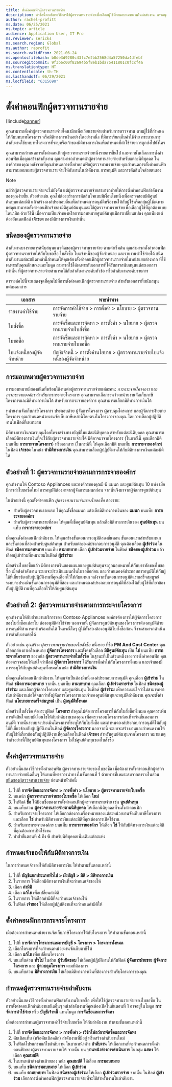 ```yaml
---
title: ตั้งค่าคอนฟิกผู้ตรวจทานรายจ่าย
description: หัวข้อนี้จะอธิบายวิธีการใช้ผู้ตรวจทานรายจ่ายเพื่อเลือกผู้ใช้ที่จะมอบหมายงานในลำดับงาน การอนุมัติ หรือการตัดสินใจด้วยตนเองแบบไดนามิก
author: rachel-profitt
ms.date: 06/25/2021
ms.topic: article
audience: Application User, IT Pro
ms.reviewer: sericks
ms.search.region: Global
ms.author: raprofit
ms.search.validFrom: 2021-06-24
ms.openlocfilehash: b0de3d9280c43fc7e2bb2568d4a57250da4dfebf
ms.sourcegitcommit: 9f3b6c00f82694b5f8eb1bda75411801c0fccf4a
ms.translationtype: HT
ms.contentlocale: th-TH
ms.lasthandoff: 06/29/2021
ms.locfileid: "6315690"
---
```

# <a name="configure-expenditure-reviewers"></a>ตั้งค่าคอนฟิกผู้ตรวจทานรายจ่าย
[!include[banner](../includes/banner.md)]

คุณสามารถตั้งค่าผู้ตรวจทานรายจ่ายไดนามิกเพื่อเวียนรายจ่ายสำหรับการตรวจทาน ตามผู้ใช้ที่กำหนดให้กับบทบาทโครงการ หรือมิติทางการเงินอย่างใดอย่างหนึ่ง ที่มีการเรียกเก็บค่าใช้จ่าย กระบวนการลำดับงานใช้บทบาทโครงการที่ระบุหรือเจ้าของมิติทางการเงินเพื่อกำหนดที่ค่าใช้จ่ายควรถูกส่งไปยังใคร

คุณสามารถกำหนดการตั้งค่าคอนฟิกผู้ตรวจทานรายจ่ายหนึ่งรายการขึ้นไป และจากนั้นเลือกการตั้งค่าคอนฟิกเมื่อคุณสร้างลำดับงาน คุณสามารถกำหนดค่าผู้ตรวจทานรายจ่ายสำหรับแต่ละนิติบุคคล ในองค์กรของคุณ หลังจากที่คุณกำหนดการตั้งค่าคอนฟิกผู้ตรวจทานรายจ่าย คุณกำหนดการตั้งค่าคอนฟิก สามารถมอบหมายผู้ตรวจทานรายจ่ายให้กับงานในลำดับงาน การอนุมัติ และการตัดสินใจด้วยตนเอง

> [!NOTE]
> แม้ว่าผู้ตรวจทานรายจ่ายจะไม่บังคับ แต่ผู้ตรวจทานรายจ่ายสามารถช่วยให้การตั้งค่าคอนฟิกลำดับงานของคุณง่ายขึ้น ตัวอย่างเช่น คุณไม่ต้องสร้างการตัดสินใจแบบมีเงื่อนไขหนึ่งเพื่อตรวจสอบมิติศูนย์ต้นทุนแต่ละมิติ แล้วสร้างองค์ประกอบอื่นเพื่อกําหนดการอนุมัติหรืองานให้กับผู้ใช้หรือกลุ่มผู้ใช้เฉพาะ แต่คุณสามารถตั้งค่าคอนฟิกเจ้าของมิติศูนย์ต้นทุนและใช้ผู้ตรวจทานรายจ่ายเพื่อเลือกผู้ใช้ที่ถูกต้องแบบไดนามิก ด้วยวิธีนี้ เมื่อความเป็นเจ้าของหรือการมอบหมายศูนย์ต้นทุนมีการเปลี่ยนแปลง คุณเพียงแต่ต้องอัพเดตฟิลด์ **เจ้าของ** ของมิติทางการเงินเท่านั้น

## <a name="types-of-expenditure-reviewers"></a>ชนิดของผู้ตรวจทานรายจ่าย

ลำดับงานบางรายการสนับสนุนแนวคิดของผู้ตรวจทานรายจ่าย ตามค่าเริ่มต้น คุณสามารถตั้งค่าคอนฟิกผู้ตรวจทานรายจ่ายให้กับใบขอซื้อ ใบสั่งซื้อ ใบแจ้งหนี้ของผู้จัดจำหน่าย และรายงานค่าใช้จ่ายได้ ชนิดลำดับงานแต่ละชนิดเหล่านี้กําหนดให้คุณต้องตั้งค่าคอนฟิกผู้ตรวจทานรายจ่ายในหน้าแยกต่างหาก ที่ใช้เฉพาะกับคุณลักษณะและโมดูล สามารถใช้ได้เฉพาะกับเอกสารที่ได้รับการสนับสนุนแต่ละเอกสารเท่านั้น ที่ผู้ตรวจทานรายจ่ายสามารถใช้กับลำดับงานระดับหัวข้อ หรือลำดับงานระดับรายการ

ตารางต่อไปนี้จะแสดงจุดที่คุณไปที่การตั้งค่าคอนฟิกผู้ตรวจทานรายจ่าย สำหรับเอกสารที่สนับสนุนแต่ละเอกสาร

| เอกสาร | พาธนำทาง |
|----------|-----------------|
| รายงานค่าใช้จ่าย | การจัดการค่าใช้จ่าย \> การตั้งค่า \> นโยบาย \> ผู้ตรวจทานรายจ่าย |
| ใบสั่งซื้อ | การจัดซื้อและการจัดหา \> การตั้งค่า \> นโยบาย \> ผู้ตรวจทานรายจ่ายใบสั่งซื้อ |
| ใบขอซื้อ | การจัดซื้อและการจัดหา \> การตั้งค่า \> นโยบาย \> ผู้ตรวจทานรายจ่ายใบขอซื้อ |
| ใบแจ้งหนี้ของผู้จัดจำหน่าย | บัญชีเจ้าหนี้ \> การตั้งค่านโยบาย \> ผู้ตรวจทานรายจ่ายใบแจ้งหนี้ของผู้จัดจำหน่าย |

## <a name="expenditure-reviewer-assignments"></a>การมอบหมายผู้ตรวจทานรายจ่าย

การมอบหมายมีสองชนิดที่พร้อมใช้งานต่อผู้ตรวจทานรายจ่ายแต่ละคน: *การกระจายโครงการ* และ *การกระจายองค์กร* สำหรับการกระจายโครงการ คุณสามารถเลือกระหว่างหน่วยงานจัดเก็บภาษีโครงการและมิติทางการเงินได้ สำหรับการกระจายองค์การ คุณสามารถเลือกมิติทางการเงินได้

หน่ายงานจัดเก็บภาษีโครงการ ประกอบด้วย ผู้จัดการโครงการ ผู้ควบคุมโครงการ และผู้จัดการฝ่ายขายโครงการ คุณกําหนดหน่วยงานจัดเก็บภาษีเหล่านี้โดยตรงในโครงการของคุณ โดยการเลือกผู้ปฏิบัติงานในฟิลด์ที่เหมาะสม

มิติทางการเงินจะควบคุมโดยโครงสร้างทางบัญชีในแต่ละนิติบุคคล สำหรับแต่ละนิติบุคคล คุณสามารถเลือกมิติทางการเงินที่จะใช้กับผู้ตรวจทานรายจ่ายได้ มิติอาจมาจากโครงการ (ในกรณีนี้ คุณเลือกมิติบนแท็บ **การกระจายโครงการ**) หรือเอกสาร (ในกรณีนี้ ให้คุณเลือกมิติ บนแท็บ **การกระจายองค์กร**) ในฟิลด์ **เจ้าของ** ในหน้า **ค่ามิติทางการเงิน** คุณสามารถเลือกผู้ปฏิบัติงานให้กับมิติทางการเงินแต่ละมิติได้

## <a name="example-1-expenditure-reviewers-based-on-organization-distributions"></a>ตัวอย่างที่ 1: ผู้ตรวจทานรายจ่ายตามการกระจายองค์กร

คุณทำงานให้ Contoso Appliances และองค์กรของคุณมี 6 แผนก และศูนย์ต้นทุน 10 แห่ง เมื่อมีการส่งใบขอซื้อใหม่ การอนุมัติต้องมาจากผู้จัดการแผนกก่อน จากนั้นจึงมาจากผู้จัดการศูนย์ต้นทุน

ในตัวอย่างนี้ คุณตั้งค่าคอนฟิก *ผู้ตรวจทานรายจ่ายของใบขอซื้อ* สองราย:

- สำหรับผู้ตรวจทานรายแรก ให้คุณตั้งชื่อแผนก แล้วเลือมิติทางการเงินของ **แผนก** บนแท็บ **การกระจายองค์กร** 
- สำหรับผู้ตรวจทานรายที่สอง ให้คุณตั้งชื่อศูนย์ต้นทุน แล้วเลือมิติทางการเงินของ **ศูนย์ต้นทุน** บนแท็บ **การกระจายองค์กร**

เมื่อคุณตั้งค่าคอนฟิกลำดับงาน ให้คุณสร้างขั้นตอนการอนุมัติสองขั้นตอน ขั้นตอนแรกสำหรับแผนก และขั้นตอนที่สองสำหรับศูนย์ต้นทุน สำหรับแต่ละองค์ประกอบการอนุมัติ คุณต้องเลือก **ผู้เข้าร่วม** ในฟิลด์ **ชนิดการมอบหมาย** บนแท็บ **ตามบทบาท** เลือก **ผู้เข้าร่วมรายจ่าย** ในฟิลด์ **ชนิดของผู้เข้าร่วม** แล้วเลือกผู้เข้าร่วมที่เหมาะสมในฟิลด์ **ผู้เข้าร่วม**

เมื่อสร้างใบขอซื้อแล้ว มิติทางการเงินของแผนกและศูนย์ต้นทุนจะถูกมอบหมายให้กับบรรทัดของใบขอซื้อ เมื่อส่งลำดับงาน ระบบจะประเมินแผนกในใบขอซื้อก่อน และกําหนดองค์ประกอบการอนุมัติให้กับผู้ใช้ที่เกี่ยวข้องกับผู้ปฏิบัติงานที่คุณเลือกไว้ให้กับแผนก หลังจากขั้นตอนการอนุมัติแรกเสร็จสมบูรณ์ ระบบจะประเมินขั้นตอนการอนุมัติที่สอง และกําหนดองค์ประกอบการอนุมัติที่สองให้กับผู้ใช้ที่เกี่ยวข้องกับผู้ปฏิบัติงานที่คุณเลือกไว้ให้กับศูนย์ต้นทุน

## <a name="example-2-expenditure-reviewers-based-on-project-distributions"></a>ตัวอย่างที่ 2: ผู้ตรวจทานรายจ่ายตามการกระจายโครงการ

คุณทำงานให้กับส่วนงานบริการของ Contoso Appliances องค์กรต้องการให้ผู้จัดการโครงการของใบสั่งซื้อแต่ละใบ ต้องอนุมัติค่าใช้จ่าย นอกจากนี้ ผู้จัดการศูนย์ต้นทุนของโครงการต้องอนุมัติด้วย การอนุมัติสามารถทำพร้อมกันได้ ในกรณีใดๆ ผู้ใช้ทั้งสองต้องอนุมัติใบสั่งซื้อก่อน จึงจะสามารถดําเนินการลำดับงานต่อได้

ตัวอย่างเช่น คุณสร้าง *ผู้ตรวจทานรายจ่ายของใบสั่งซื้อ* หนึ่งราย ที่ชื่อ **PM And Cost Center** คุณเลือกกล่องกาเครื่องหมาย **ผู้จัดการโครงการ** และตั้งค่าตัวเลือก **มิติศูนย์ต้นทุน** เป็น **ใช่** บนแท็บ **การกระจายโครงการ** ของหน้า **ผู้ตรวจทานรายจ่ายใบสั่งซื้อ** ในฐานะที่เป็นส่วนหนึ่งของการตั้งค่าคอนฟิก คุณต้องตรวจสอบให้แน่ใจว่าฟิลด์ **ผู้จัดการโครงการ** ได้รับการตั้งค่าให้กับโครงการทั้งหมด และเจ้าของมีการระบุให้กับศูนย์ต้นทุนทั้งหมดในหน้า **ค่ามิติทางการเงิน**

เมื่อคุณตั้งค่าคอนฟิกลำดับงาน ให้คุณจำเป็นต้องมีหนึ่งองค์ประกอบการอนุมัติ คุณเลือก **ผู้เข้าร่วม** ในฟิลด์ **ชนิดการมอบหมาย** จากนั้น บนแท็บ **ตามบทบาท** คุณเลือก **ผู้เข้าร่วมรายจ่าย** ในฟิลด์ **ชนิดของผู้เข้าร่วม** และเลือกผู้จัดการโครงการ และศูนย์ต้นทุน ในฟิลด์ **ผู้เข้าร่วม** เพื่อความแน่ใจว่าไม่สามารถดําเนินลำดับงานต่อได้จนกว่าทั้งผู้จัดการโครงการและเจ้าของศูนย์ต้นทุนจะอนุมัติลำดับงาน คุณจะตั้งค่าฟิลด์ **นโยบายการเสร็จสมบูรณ์** เป็น **ผู้อนุมัติทั้งหมด**

เมื่อสร้างใบสั่งซื้อ ต้องระบุฟิลด์ **โครงการ** ถ้าคุณไม่ต้องการโครงการให้กับใบสั่งซื้อทั้งหมด คุณควรเพิ่มการตัดสินใจแบบมีเงื่อนไขให้กับลำดับงานของคุณ เพื่อตรวจสอบโครงการก่อนที่จะรันขั้นตอนการอนุมัติ จากนั้นระบบจะประเมินโครงการที่ระบุให้กับใบสั่งซื้อ และกําหนดองค์ประกอบการอนุมัติให้กับผู้ใช้ที่เกี่ยวข้องกับผู้ปฏิบัติงานในฟิลด์ **ผู้จัดการโครงการ** นอกจากนี้ ระบบจะสร้างงานและกําหนดงานให้กับผู้ใช้ที่เกี่ยวข้องกับผู้ปฏิบัติงานที่คุณเลือกในฟิลด์ **เจ้าของ** สำหรับศูนย์ต้นทุนจากโครงการ หมายเหตุว่าตัวอย่างนี้ใช้ศูนย์ต้นทุนของโครงการ ไม่ใช่ศูนย์ต้นทุนของใบสั่งซื้อ

## <a name="set-up-expenditure-reviewers"></a>ตั้งค่าผู้ตรวจทานรายจ่าย

ตัวอย่างนี้แสดงวิธีการตั้งค่าคอนฟิก ผู้ตรวจทานรายจ่ายของใบขอซื้อ เมื่อต้องการตั้งค่าคอนฟิกผู้ตรวจทานรายจ่ายชนิดอื่นๆ ให้แทนที่พาธการนําทางในขั้นตอนที่ 1 ด้วยพาธที่เหมาะสมจากตารางในส่วน [ชนิดของผู้ตรวจทานรายจ่าย](configure-expenditure-reviewers.md#types-of-expenditure-reviewers) ก่อนหน้าหัวข้อนี้

1. ไปที่ **การจัดซื้อและการจัดหา \> การตั้งค่า \> นโยบาย \> ผู้ตรวจทานรายจ่ายใบขอซื้อ**
2. บนหน้า **ผู้ตรวจทานรายจ่ายของใบขอซื้อ** ให้เลือก **ใหม่**
3. ในฟิลด์ **ชื่อ** ให้ป้อนชื่อของการตั้งค่าคอนฟิกผู้ตรวจทานรายจ่าย เช่น **ศูนย์ต้นทุน**
4. บนแท็บด่วน **ผู้ตรวจทานรายจ่ายตามนิติบุคคล** ให้เลือกนิติบุคคลที่จะตั้งค่าคอนฟิก
5. สำหรับการะจายโครงการ ให้เลือกกล่องกาเครื่องหมายของแต่ละหน่วยงานจัดเก็บภาษีโครงการ และเลือก **ใช่** สำหรับมิติทางการเงินแต่ละมิติที่คุณต้องการเปิดใช้งาน 
6. สำหรับการกระจายองค์กร บนแท็บ **การกระจายองค์กร** ให้เลือก **ใช่** ให้กับมิติทางการเงินแต่ละมิติที่คุณต้องการเปิดใช้งาน
7. ทำซ้ำขั้นตอนที่ 4 ถึง 6 สำหรับนิติบุคคลเพิ่มเติมแต่ละแห่ง

## <a name="assign-owners-to-financial-dimensions"></a>กําหนดเจ้าของให้กับมิติทางการเงิน

ในการกำหนดเจ้าของให้กับมิติทางการเงิน ให้ทำตามขั้นตอนเหล่านี้

1. ไปที่ **บัญชีแยกประเภททั่วไป \> ผังบัญชี \> มิติ \> มิติทางการเงิน**
2. ในรายการ ให้เลือกมิติทางการเงินที่จะกําหนดเจ้าของให้
3. เลือก **ค่ามิติ**
4. เลือก **แก้ไข** เพื่อเปลี่ยนค่ามิติ
5. ในรายการ ให้เลือกค่ามิติที่จะกําหนดเจ้าของให้
6. ในฟิลด์ **เจ้าของ** ให้เลือกผู้ปฏิบัติงานที่จะกำหนดค่ามิติให้

## <a name="configure-project-distributions"></a>ตั้งค่าคอนฟิกการกระจายโครงการ

เมื่อต้องการกำหนดหน่ายงานจัดเก็บภาษีโครงการให้กับโครงการ ให้ทำตามขั้นตอนเหล่านี้

1. ไปที่ **การจัดการโครงการและการบัญชี \> โครงการ \> โครงการทั้งหมด**
2. เลือกโครงการที่จะกําหนดหน่วยงานจัดเก็บภาษีให้
3. เลือก **แก้ไข** เพื่อเปลี่ยนโครงการ
4. บนแท็บด่วน **ทั่วไป** ในส่วน **ผู้รับผิดชอบ** ให้เลือกผู้ปฏิบัติงานให้กับฟิลด์ **ผู้จัดการฝ่ายขาย** **ผู้จัดการโครงการ** และ **ผู้ควบคุมโครงการ** ตามที่ต้องการ
5. บนแท็บด่วน **มิติทางการเงิน** ให้เลือกมิติทางการเงินที่ต้องการสำหรับโครงการของคุณ

## <a name="assign-expenditure-reviewers-to-a-workflow-task"></a>กำหนดผู้ตรวจทานรายจ่ายลำดับงาน

ตัวอย่างนี้แสดงวิธีการตั้งค่าคอนฟิกลำดับงานใบขอซื้อ เพื่อให้ใช้ผู้ตรวจทานรายจ่ายของใบขอซื้อ ในการตั้งค่าคอนฟิกลำดับงานชนิดอื่นๆ หน้าลำดับงานที่คุณต้องเปิดในขั้นตอนที่ 1 อาจอยู่ในโมดูล **การจัดการค่าใช้จ่าย** หรือ **บัญชีเจ้าหนี้** แทนโมดูล **การจัดซื้อและการจัดหา**

เมื่อต้องการกำหนดผู้ตรวจทานค่าใช้จ่ายใบขอซื้อ ให้กับลำดับงาน ทำตามขั้นตอนเหล่านี้

1. ไปที่ **การจัดซื้อและการจัดหา \> การตั้งค่า \> เวิร์กโฟลว์การจัดซื้อและการจัดหา**
2. ดับเบิลแท็บ (หรือดับเบิลคลิก) ลำดับงานที่มีอยู่ หรือสร้างลำดับงานใหม่
3. ในฟิลด์โปรแกรมแก้ไขลำดับงาน ในบานหน้าต่าง **ลำดับงาน** ให้เลือกงานที่จะกําหนดการตั้งค่าคอนฟิกของผู้ตรวจทานรายจ่ายให้ จากนั้น บน **บานหน้าต่างการดำเนินการ** ในกลุ่ม **แสดง** ให้เลือก **คุณสมบัติ**
4. ในบานหน้าต่างด้านซ้ายของ หน้า **คุณสมบัติ** ให้เลือก **การมอบหมาย**
5. บนแท็บ **ชนิดการมอบหมาย** ให้เลือก **ผู้เข้าร่วม**
6. บนแท็บ **ตามบทบาท** ในฟิลด์ **ชนิดของผู้เข้าร่วม** ให้เลือก **ผู้เข้าร่วมรายจ่าย** จากนั้น ในฟิลด์ **ผู้เข้าร่วม** เลือกการตั้งค่าคอนฟิกผู้ตรวจทานรายจ่ายที่จะใช้สำหรับงานในลำดับงาน
